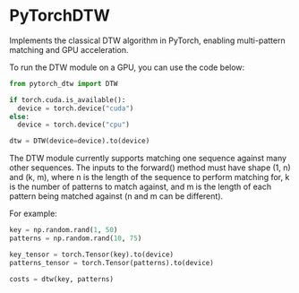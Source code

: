 # PyTorchDTW
Implements the classical DTW algorithm in PyTorch, enabling multi-pattern matching and GPU acceleration.

To run the DTW module on a GPU, you can use the code below:
```python
from pytorch_dtw import DTW

if torch.cuda.is_available():
  device = torch.device("cuda")
else:
  device = torch.device("cpu")

dtw = DTW(device=device).to(device)
```

The DTW module currently supports matching one sequence against many other sequences.
The inputs to the forward() method must have shape (1, n) and (k, m), where n is the length of the sequence
to perform matching for, k is the number of patterns to match against, and m is the length of each pattern
being matched against (n and m can be different).

For example:
```python
key = np.random.rand(1, 50)
patterns = np.random.rand(10, 75)

key_tensor = torch.Tensor(key).to(device)
patterns_tensor = torch.Tensor(patterns).to(device)

costs = dtw(key, patterns)
```
